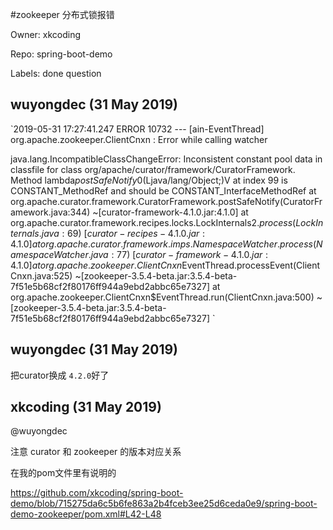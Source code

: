 #zookeeper 分布式锁报错

Owner: xkcoding

Repo: spring-boot-demo

Labels: done question 

## wuyongdec (31 May 2019)

`2019-05-31 17:27:41.247 ERROR 10732 --- [ain-EventThread] org.apache.zookeeper.ClientCnxn          : Error while calling watcher 

java.lang.IncompatibleClassChangeError: Inconsistent constant pool data in classfile for class org/apache/curator/framework/CuratorFramework. Method lambda$postSafeNotify$0(Ljava/lang/Object;)V at index 99 is CONSTANT_MethodRef and should be CONSTANT_InterfaceMethodRef
	at org.apache.curator.framework.CuratorFramework.postSafeNotify(CuratorFramework.java:344) ~[curator-framework-4.1.0.jar:4.1.0]
	at org.apache.curator.framework.recipes.locks.LockInternals$2.process(LockInternals.java:69) ~[curator-recipes-4.1.0.jar:4.1.0]
	at org.apache.curator.framework.imps.NamespaceWatcher.process(NamespaceWatcher.java:77) ~[curator-framework-4.1.0.jar:4.1.0]
	at org.apache.zookeeper.ClientCnxn$EventThread.processEvent(ClientCnxn.java:525) ~[zookeeper-3.5.4-beta.jar:3.5.4-beta-7f51e5b68cf2f80176ff944a9ebd2abbc65e7327]
	at org.apache.zookeeper.ClientCnxn$EventThread.run(ClientCnxn.java:500) ~[zookeeper-3.5.4-beta.jar:3.5.4-beta-7f51e5b68cf2f80176ff944a9ebd2abbc65e7327]
`

## wuyongdec (31 May 2019)

把curator换成
`4.2.0`好了

## xkcoding (31 May 2019)

@wuyongdec

注意 curator 和 zookeeper 的版本对应关系

在我的pom文件里有说明的

https://github.com/xkcoding/spring-boot-demo/blob/715275da6c5b6fe863a2b4fceb3ee25d6ceda0e9/spring-boot-demo-zookeeper/pom.xml#L42-L48


